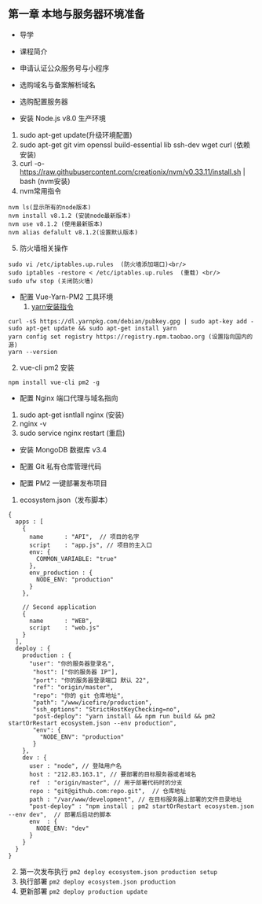 ## 第一章  本地与服务器环境准备
- 导学

- 课程简介

- 申请认证公众服务号与小程序

- 选购域名与备案解析域名

- 选购配置服务器

- 安装 Node.js v8.0 生产环境
 1. sudo apt-get update(升级环境配置)
 2. sudo apt-get git vim openssl build-essential lib ssh-dev wget curl (依赖安装)
 3. curl -o- https://raw.githubusercontent.com/creationix/nvm/v0.33.11/install.sh | bash (nvm安装)
 4. nvm常用指令
 ```
nvm ls(显示所有的node版本)   
nvm install v8.1.2 (安装node最新版本)
nvm use v8.1.2 (使用最新版本)
nvm alias defalult v8.1.2(设置默认版本)
 ```
 5. 防火墙相关操作
 ```
sudo vi /etc/iptables.up.rules  (防火墙添加端口)<br/>
sudo iptables -restore < /etc/iptables.up.rules  (重载) <br/>
sudo ufw stop (关闭防火墙)
 ```

- 配置 Vue-Yarn-PM2 工具环境
  1. [yarn安装指令](https://yarnpkg.com/en/docs/install#windows-stable)
```
curl -sS https://dl.yarnpkg.com/debian/pubkey.gpg | sudo apt-key add -
sudo apt-get update && sudo apt-get install yarn
yarn config set registry https://registry.npm.taobao.org (设置指向国内的源)
yarn --version
```
  2. vue-cli  pm2 安装
```
npm install vue-cli pm2 -g
```
- 配置 Nginx 端口代理与域名指向
 1. sudo apt-get isntlall nginx (安装)
 2. nginx -v
 3. sudo service nginx restart (重启)

- 安装 MongoDB 数据库 v3.4

- 配置 Git 私有仓库管理代码

- 配置 PM2 一键部署发布项目
 1. ecosystem.json（发布脚本）
```
{
  apps : [
    {
      name      : "API",  // 项目的名字
      script    : "app.js", // 项目的主入口
      env: {
        COMMON_VARIABLE: "true"
      },
      env_production : {
        NODE_ENV: "production"
      }
    },

    // Second application
    {
      name      : "WEB",
      script    : "web.js"
    }
  ],
  deploy : {
    production : {
      "user": "你的服务器登录名",
       "host": ["你的服务器 IP"],
       "port": "你的服务器登录端口 默认 22",
       "ref": "origin/master",
       "repo": "你的 git 仓库地址",
       "path": "/www/icefire/production",
       "ssh_options": "StrictHostKeyChecking=no",
       "post-deploy": "yarn install && npm run build && pm2 startOrRestart ecosystem.json --env production",
       "env": {
         "NODE_ENV": "production"
       }
    },
    dev : {
      user : "node", // 登陆用户名
      host : "212.83.163.1", // 要部署的目标服务器或者域名
      ref  : "origin/master", // 用于部署代码时的分支
      repo : "git@github.com:repo.git",  // 仓库地址
      path : "/var/www/development", // 在目标服务器上部署的文件目录地址
      "post-deploy" : "npm install ; pm2 startOrRestart ecosystem.json --env dev",  // 部署后启动的脚本
      env  : {
        NODE_ENV: "dev"
      }
    }
  }
}
```
 2. 第一次发布执行   `pm2 deploy ecosystem.json production setup`
 3. 执行部署        `pm2 deploy ecosystem.json production`
 4. 更新部署        `pm2 deploy production update`
